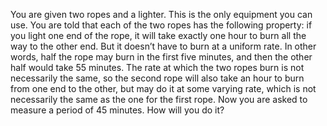 You are given two ropes and a lighter. This is the only equipment you can use. You are told that each of the two ropes has the following property: if you light one end of the rope, it will take exactly one hour to burn all the way to the other end. But it doesn’t have to burn at a uniform rate. In other words, half the rope may burn in the first five minutes, and then the other half would take 55 minutes. The rate at which the two ropes burn is not necessarily the same, so the second rope will also take an hour to burn from one end to the other, but may do it at some varying rate, which is not necessarily the same as the one for the first rope. Now you are asked to measure a period of 45 minutes. How will you do it?
